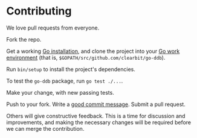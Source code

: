 # Contributing

We love pull requests from everyone.

Fork the repo.

Get a working [Go installation],
and clone the project into your [Go work environment]
(that is, `$GOPATH/src/github.com/clearbit/go-ddb`).

  [Go installation]: http://golang.org/doc/install
  [Go work environment]: http://golang.org/doc/code.html

Run `bin/setup` to install the project's dependencies.

To test the `go-ddb` package, run `go test ./...`.

Make your change, with new passing tests.

Push to your fork. Write a [good commit message][commit]. Submit a pull request.

  [commit]: http://tbaggery.com/2008/04/19/a-note-about-git-commit-messages.html

Others will give constructive feedback. This is a time for discussion and improvements,
and making the necessary changes will be required before we can merge the contribution.

